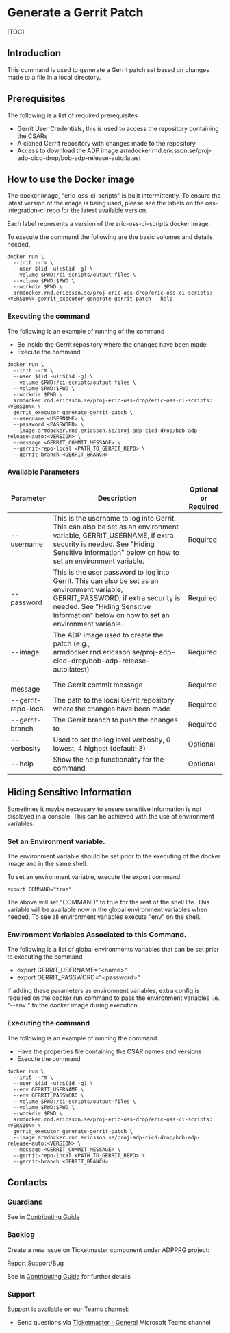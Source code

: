 # Generate a Gerrit Patch

[TOC]

## Introduction
This command is used to generate a Gerrit patch set based on changes made to a file in a local directory.

## Prerequisites
The following is a list of required prerequisites
- Gerrit User Credentials, this is used to access the repository containing the CSARs
- A cloned Gerrit repository with changes made to the repository
- Access to download the ADP image armdocker.rnd.ericsson.se/proj-adp-cicd-drop/bob-adp-release-auto:latest

## How to use the Docker image
The docker image, "eric-oss-ci-scripts" is built intermittently.
To ensure the latest version of the image is being used, please see the labels on the oss-integration-ci
repo for the latest available version.

Each label represents a version of the eric-oss-ci-scripts docker image.

To execute the command the following are the basic volumes and details needed,
```
docker run \
  --init --rm \
  --user $(id -u):$(id -g) \
  --volume $PWD:/ci-scripts/output-files \
  --volume $PWD:$PWD \
  --workdir $PWD \
  armdocker.rnd.ericsson.se/proj-eric-oss-drop/eric-oss-ci-scripts:<VERSION> gerrit_executor generate-gerrit-patch --help
 ```

### Executing the command
The following is an example of running of the command
- Be inside the Gerrit repository where the changes have been made
- Execute the command
```
docker run \
  --init --rm \
  --user $(id -u):$(id -g) \
  --volume $PWD:/ci-scripts/output-files \
  --volume $PWD:$PWD \
  --workdir $PWD \
  armdocker.rnd.ericsson.se/proj-eric-oss-drop/eric-oss-ci-scripts:<VERSION> \
  gerrit_executor generate-gerrit-patch \
  --username <USERNAME> \
  --password <PASSWORD> \
  --image armdocker.rnd.ericsson.se/proj-adp-cicd-drop/bob-adp-release-auto:<VERSION> \
  --message <GERRIT_COMMIT_MESSAGE> \
  --gerrit-repo-local <PATH_TO_GERRIT_REPO> \
  --gerrit-branch <GERRIT_BRANCH>
```


### Available Parameters
| Parameter           | Description                                                                                                                                                                                                                  | Optional or Required |
|---------------------|------------------------------------------------------------------------------------------------------------------------------------------------------------------------------------------------------------------------------|----------------------|
| --username          | This is the username to log into Gerrit. This can also be set as an environment variable, GERRIT_USERNAME, if extra security is needed. See "Hiding Sensitive Information" below on how to set an environment variable.      | Required             |
| --password          | This is the user password to log into Gerrit. This can also be set as an environment variable, GERRIT_PASSWORD, if extra security is needed. See "Hiding Sensitive Information" below on how to set an environment variable. | Required             |
| --image             | The ADP image used to create the patch (e.g., armdocker.rnd.ericsson.se/proj-adp-cicd-drop/bob-adp-release-auto:latest)                                                                                                      | Required             |
| --message           | The Gerrit commit message                                                                                                                                                                                                    | Required             |
| --gerrit-repo-local | The path to the local Gerrit repository where the changes have been made                                                                                                                                                     | Required             |
| --gerrit-branch     | The Gerrit branch to push the changes to                                                                                                                                                                                     | Required             |
| --verbosity         | Used to set the log level verbosity, 0 lowest, 4 highest  (default: 3)                                                                                                                                                       | Optional             |
| --help              | Show the help functionality for the command                                                                                                                                                                                  | Optional             |

## Hiding Sensitive Information
Sometimes it maybe necessary to ensure sensitive information is not displayed in a console. This can be achieved with
the use of environment variables.

### Set an Environment variable.
The environment variable should be set prior to the executing of the docker image and in the same shell.

To set an environment variable, execute the export command
```
export COMMAND="true"
```
The above will set "COMMAND" to true for the rest of the shell life. This variable will be available now in the global
environment variables when needed. To see all environment variables execute "env" on the shell.

### Environment Variables Associated to this Command.
The following is a list of global environments variables that can be set prior to executing the command
  - export GERRIT_USERNAME="\<name>"
  - export GERRIT_PASSWORD="\<password>"

If adding these parameters as environment variables, extra config is required on the docker run command to pass the
environment variables i.e. "--env <VARIABLE>" to the docker image during execution.

### Executing the command
The following is an example of running the command
- Have the properties file containing the CSAR names and versions
- Execute the command
```
docker run \
  --init --rm \
  --user $(id -u):$(id -g) \
  --env GERRIT_USERNAME \
  --env GERRIT_PASSWORD \
  --volume $PWD:/ci-scripts/output-files \
  --volume $PWD:$PWD \
  --workdir $PWD \
  armdocker.rnd.ericsson.se/proj-eric-oss-drop/eric-oss-ci-scripts:<VERSION> \
  gerrit_executor generate-gerrit-patch \
  --image armdocker.rnd.ericsson.se/proj-adp-cicd-drop/bob-adp-release-auto:<VERSION> \
  --message <GERRIT_COMMIT_MESSAGE> \
  --gerrit-repo-local <PATH_TO_GERRIT_REPO> \
  --gerrit-branch <GERRIT_BRANCH>
```

## Contacts

### Guardians

See in [Contributing Guide](../../../Contribution_Guide.md)

### Backlog

Create a new issue on Ticketmaster component under ADPPRG project:

Report [Support/Bug](https://jira-oss.seli.wh.rnd.internal.ericsson.com/browse/IDUN-4091)

See in [Contributing Guide](../../../Contribution_Guide.md) for further details

### Support

Support is available on our Teams channel:

- Send questions via
  [Ticketmaster - General](https://teams.microsoft.com/l/channel/19%3a9f5ed758e3a6405daffee42e0284268b%40thread.skype/General?groupId=1483901a-b5c4-445a-b707-aa7a5d0c1b4c&tenantId=92e84ceb-fbfd-47ab-be52-080c6b87953f)
  Microsoft Teams channel
